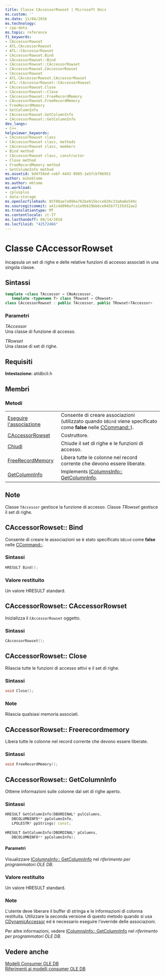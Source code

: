 ```yaml
---
title: Classe CAccessorRowset | Microsoft Docs
ms.custom: ''
ms.date: 11/04/2016
ms.technology:
- cpp-data
ms.topic: reference
f1_keywords:
- CAccessorRowset
- ATL.CAccessorRowset
- ATL::CAccessorRowset
- CAccessorRowset.Bind
- CAccessorRowset::Bind
- CAccessorRowset::CAccessorRowset
- CAccessorRowset.CAccessorRowset
- CAccessorRowset
- ATL.CAccessorRowset.CAccessorRowset
- ATL::CAccessorRowset::CAccessorRowset
- CAccessorRowset.Close
- CAccessorRowset::Close
- CAccessorRowset::FreeRecordMemory
- CAccessorRowset.FreeRecordMemory
- FreeRecordMemory
- GetColumnInfo
- CAccessorRowset.GetColumnInfo
- CAccessorRowset::GetColumnInfo
dev_langs:
- C++
helpviewer_keywords:
- CAccessorRowset class
- CAccessorRowset class, methods
- CAccessorRowset class, members
- Bind method
- CAccessorRowset class, constructor
- Close method
- FreeRecordMemory method
- GetColumnInfo method
ms.assetid: bd4f58ed-cebf-4d43-8985-1e5fcbf06953
author: mikeblome
ms.author: mblome
ms.workload:
- cplusplus
- data-storage
ms.openlocfilehash: 85f08ae7a996a762be915bcce820c33a0a8e549c
ms.sourcegitcommit: a41c4d096afca1e9b619bbbce045b77135d32ae2
ms.translationtype: MT
ms.contentlocale: it-IT
ms.lasthandoff: 08/14/2018
ms.locfileid: "42572466"
---
```

# <a name="caccessorrowset-class"></a>Classe CAccessorRowset
Incapsula un set di righe e delle relative funzioni di accesso associati in una singola classe.  
  
## <a name="syntax"></a>Sintassi

```cpp
template <class TAccessor = CNoAccessor, 
   template <typename T> class TRowset = CRowset>  
class CAccessorRowset : public TAccessor, public TRowset<TAccessor>  
```  
  
### <a name="parameters"></a>Parametri  
 *TAccessor*  
 Una classe di funzione di accesso.  
  
 *TRowset*  
 Una classe di set di righe.  

## <a name="requirements"></a>Requisiti  
 **Intestazione:** atldbcli.h  
  
## <a name="members"></a>Membri  
  
### <a name="methods"></a>Metodi  
  
|||  
|-|-|  
|[Eseguire l'associazione](#bind)|Consente di creare associazioni (utilizzato quando `bBind` viene specificato come **false** nelle [CCommand::](../../data/oledb/ccommand-open.md)).|  
|[CAccessorRowset](#caccessorrowset)|Costruttore.|  
|[Chiudi](#close)|Chiude il set di righe e le funzioni di accesso.|  
|[FreeRecordMemory](#freerecordmemory)|Libera tutte le colonne nel record corrente che devono essere liberate.|  
|[GetColumnInfo](#getcolumninfo)|Implements [IColumnsInfo:: GetColumnInfo](/previous-versions/windows/desktop/ms722704\(v=vs.85\)).|  
  
## <a name="remarks"></a>Note  
 Classe `TAccessor` gestisce la funzione di accesso. Classe *TRowset* gestisce il set di righe.  

## <a name="bind"></a> CAccessorRowset:: Bind
Consente di creare le associazioni se è stato specificato `bBind` come **false** nelle [CCommand::](../../data/oledb/ccommand-open.md).  
  
### <a name="syntax"></a>Sintassi  
  
```cpp
HRESULT Bind();  
```  
  
### <a name="return-value"></a>Valore restituito  
 Un valore HRESULT standard.  

## <a name="caccessorrowset"></a> CAccessorRowset:: CAccessorRowset
Inizializza il `CAccessorRowset` oggetto.  
  
### <a name="syntax"></a>Sintassi  
  
```cpp
CAccessorRowset();  
```  

## <a name="close"></a> CAccessorRowset:: Close
Rilascia tutte le funzioni di accesso attivi e il set di righe.  
  
### <a name="syntax"></a>Sintassi  
  
```cpp
void Close();  
```  
  
### <a name="remarks"></a>Note  
 Rilascia qualsiasi memoria associati.  

## <a name="freerecordmemory"></a> CAccessorRowset:: Freerecordmemory
Libera tutte le colonne nel record corrente che devono essere liberate.  
  
### <a name="syntax"></a>Sintassi  
  
```cpp
void FreeRecordMemory();  
```  

## <a name="getcolumninfo"></a> CAccessorRowset:: GetColumnInfo
Ottiene informazioni sulle colonne dal set di righe aperto.  
  
### <a name="syntax"></a>Sintassi  
  
```cpp
HRESULT GetColumnInfo(DBORDINAL* pulColumns, 
   DBCOLUMNINFO** ppColumnInfo, 
   LPOLESTR* ppStrings) const; 
    
HRESULT GetColumnInfo(DBORDINAL* pColumns, 
   DBCOLUMNINFO** ppColumnInfo);  
```  
  
#### <a name="parameters"></a>Parametri  
 Visualizzare [IColumnsInfo:: GetColumnInfo](/previous-versions/windows/desktop/ms722704\(v=vs.85\)) nel *riferimento per programmatori OLE DB*.  
  
### <a name="return-value"></a>Valore restituito  
 Un valore HRESULT standard.  
  
### <a name="remarks"></a>Note  
 L'utente deve liberare il buffer di stringa e le informazioni di colonna restituita. Utilizzare la seconda versione di questo metodo quando si usa [CDynamicAccessor](../../data/oledb/cdynamicaccessor-class.md) ed è necessario eseguire l'override delle associazioni.  
  
 Per altre informazioni, vedere [IColumnsInfo:: GetColumnInfo](/previous-versions/windows/desktop/ms722704\(v=vs.85\)) nel *riferimento per programmatori OLE DB*.  
  
## <a name="see-also"></a>Vedere anche  
 [Modelli Consumer OLE DB](../../data/oledb/ole-db-consumer-templates-cpp.md)   
 [Riferimenti ai modelli consumer OLE DB](../../data/oledb/ole-db-consumer-templates-reference.md)